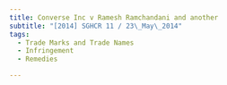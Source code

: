 ```yaml
---
title: Converse Inc v Ramesh Ramchandani and another 
subtitle: "[2014] SGHCR 11 / 23\_May\_2014"
tags:
  - Trade Marks and Trade Names
  - Infringement
  - Remedies

---
```


